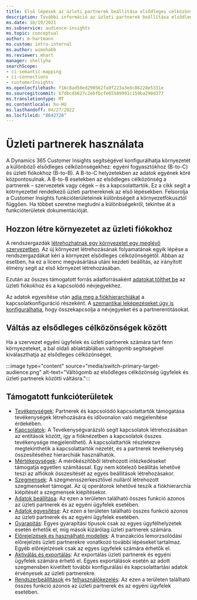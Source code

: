 ```yaml
---
title: Első lépések az üzleti partnerek beállítása elsődleges célközönségként szolgáltatással
description: További információ az üzleti partnerek beállítása elsődleges célközönségként Dynamics 365 Customer Insights szolgáltatásról.
ms.date: 10/19/2021
ms.subservice: audience-insights
ms.topic: conceptual
author: m-hartmann
ms.custom: intro-internal
ms.author: wimohabb
ms.reviewer: mhart
manager: shellyha
searchScope:
- ci-semantic-mapping
- ci-connections
- customerInsights
ms.openlocfilehash: f16c8ad50ed290562fa9f223a3e8c86228e5331e
ms.sourcegitcommit: b7dbcd5627c2ebfbcfe65589991c159ba290d377
ms.translationtype: MT
ms.contentlocale: hu-HU
ms.lasthandoff: 04/27/2022
ms.locfileid: "8642728"
---
```

# <a name="work-with-business-accounts"></a>Üzleti partnerek használata

A Dynamics 365 Customer Insights segítségével konfigurálhatja környezetét a különböző elsődleges célközönségekhez: egyéni fogyasztókhoz (B-to-C) és üzleti fiókokhoz (B-to-B). A B-to-C helyzetekben az adatok egyének köré központosulnak. A B-to-B esetekben az elsődleges célközönség a partnerek – szervezetek vagy cégek – és a kapcsolattartók. Ez a cikk segít a kötrnyezettel rendelkező üzleti partnereknek az első lépésekben. Felsorolja a Customer Insights funkcióterületeinek különbségeit a környezetfókusztól függően. Ha többet szeretne megtudni a különbségekről, tekintse át a funkcióterületek dokumentációját. 

## <a name="create-an-environment-for-business-accounts"></a>Hozzon létre környezetet az üzleti fiókokhoz

A rendszergazdák [létrehozhatnak egy környezetet egy meglévő szervezetben](create-environment.md). Az új környezet létrehozásának folyamatának egyik lépése a rendszergazdákat kéri a környezet elsődleges célközönségétől. Abban az esetben, ha ez a licenc megvásárlása utáni kezdeti beállítás, az irányított élmény segít az első környezet létrehozásában.

Ezután az összes támogatott forrás adatforrásaként [adatokat tölthet be](data-sources.md) az üzleti fiókokhoz és a kapcsolódó névjegyekhez.

Az adatok egyesítése után [adja meg a fiókhierarchiákat](relationships.md#set-up-account-hierarchies) a kapcsolatkonfiguráció részeként. A [szemantikai leképezéseket úgy is konfigurálhatja](semantic-mappings.md), hogy összekapcsolja a névjegyeket és a partnerentitásokat. 

## <a name="switch-between-primary-target-audience"></a>Váltás az elsődleges célközönségek között

Ha a szervezet egyéni ügyfelek és üzleti partnerek számára tart fenn környezeteket, a bal oldali ablaktáblában váltógomb segítségével kiválaszthatja az elsődleges célközönséget.

:::image type="content" source="media/switch-primary-target-audience.png" alt-text="Váltógomb az elsődleges célközönség ügyfelek és üzleti partnerek közötti váltásra.":::

## <a name="supported-feature-areas"></a>Támogatott funkcióterületek

- [Tevékenységek](activities.md): Partnerek és kapcsolódó kapcsolattartók támogatása tevékenységek létrehozására és idővonalon való megjelenítése érdekében.
- [Kapcsolatok](relationships.md): A Tevékenységvarázsló segít kapcsolatok létrehozásában az entitások között, így a fióknézetben a kapcsolatok összes tevékenysége megjeleníthető. A kapcsolattartók részletezve megtekinthetik a kapcsolattartók nézetét, és a partnerek tevékenység összesítéséhez hierarchiák használhatók.
- [Mértékegységek](measures.md): A mérőkészítőből létrehozott intézkedéseket támogatja egyetlen számítással. Egy nem kötelező beállítás lehetővé teszi az alfiókok összesítését az egyes beállítások létrehozásakor.
- [Szegmensek](segments.md): A szegmensszerkesztővel nulláról létrehozott szegmenseket támogat. Az új operátorok lehetővé teszik a fiókhierarchia kiépítését a szegmensek kiépítésekor.
- [Adatok beállítása](data-sources.md): Az ezen a területen található összes funkció azonos az üzleti partnerek és az egyéni ügyfelek esetében.
- [Adatok egyesítése](data-unification.md): Az ezen a területen található összes funkció azonos az üzleti partnerek és az egyéni ügyfelek esetében.
- [Gyarapítás](enrichment-hub.md): Egyes gyarapítási típusok csak az egyes ügyfélhelyzetek esetén érhetők el, míg mások kizárólag üzleti partnerek számára.
- [Előrejelzések és használható modellek](predictions-overview.md): A tranzakciós lemorzsolódási előrejelzés üzleti partnerekre vonatkozó további lépéseket tartalmaz. Egyéb előrejelzések csak az egyes ügyfelek számára érhetők el.
- [Aktiválás és exportálás](export-destinations.md): Az exportálás üzleti partnerek és egyéni ügyfelek számára érhető el. Egyes exportálások esetén az adott szegmensben kivetített további konfigurálási és kapcsolattartási adatok érvényesek az üzleti partnerekre.
- [Rendszerbeállítások](system.md) és [felhasználókezelés](permissions.md): Az ezen a területen található összes funkció azonos az üzleti partnerek és az egyéni ügyfelek esetében.

